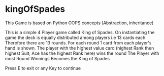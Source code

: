 # kingOfSpades

This Game is based on Python OOPS concepts (Abstraction, inheritance)

This is a simple 4 Player game called King of Spades. 
On instantiating the game the deck is equally distributed among players i.e 13 cards each
Therefore there are 13 rounds.
For each round 1 card from each player's hand is shown.
The player with the highest value card (highest Rank then highest Suit; Ace has the highest Rank here) wins the round
The Player with most Round Winnings Becomes the King of Spades

Press E to exit or any Key to continue
